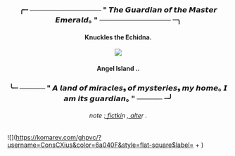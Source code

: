 <h3 align="center">
╭┈ ──────────────  " 𝙏𝙝𝙚 𝙂𝙪𝙖𝙧𝙙𝙞𝙖𝙣 𝙤𝙛 𝙩𝙝𝙚 𝙈𝙖𝙨𝙩𝙚𝙧 𝙀𝙢𝙚𝙧𝙖𝙡𝙙｡ " ────────────── ┈╮
</h3>

<h4 align="center">
Knuckles the Echidna.
</h4>

<p align="center">
    <img src="https://github.com/user-attachments/assets/73575143-bebc-416c-a945-6d3458454263">
</p>

<h4 align="center">
Angel Island ..
</h4>

<h3 align="center">
╰┈ ───── " 𝘼 𝙡𝙖𝙣𝙙 𝙤𝙛 𝙢𝙞𝙧𝙖𝙘𝙡𝙚𝙨❟ 𝙤𝙛 𝙢𝙮𝙨𝙩𝙚𝙧𝙞𝙚𝙨❟ 𝙢𝙮 𝙝𝙤𝙢𝙚｡ 𝙄 𝙖𝙢 𝙞𝙩𝙨 𝙜𝙪𝙖𝙧𝙙𝙞𝙖𝙣｡ " ───── ┈╯
</h3>

<h6 align="center">
note : f͟i͟c͟t͟k͟i͟n͟ , a͟l͟t͟e͟r͟ .
</h6>

![](https://komarev.com/ghpvc/?username=ConsCXius&color=6a040F&style=flat-square$label= + )
